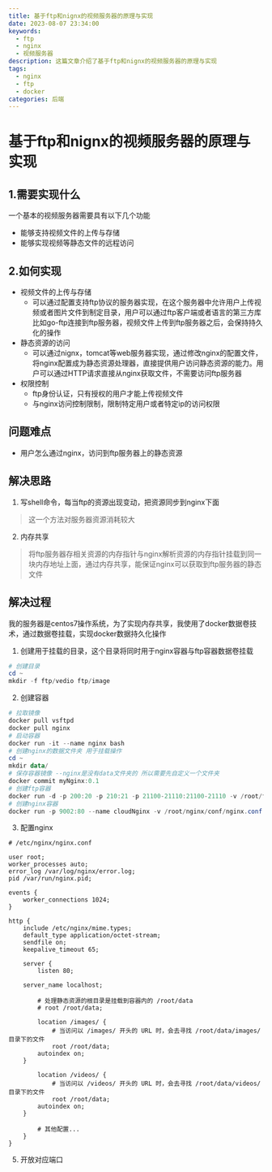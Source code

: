 ```yaml
---
title: 基于ftp和nignx的视频服务器的原理与实现
date: 2023-08-07 23:34:00
keywords:
  - ftp
  - nginx
  - 视频服务器
description: 这篇文章介绍了基于ftp和nignx的视频服务器的原理与实现
tags:
  - nginx
  - ftp
  - docker
categories: 后端
---
```

# 基于ftp和nignx的视频服务器的原理与实现

## 1.需要实现什么

一个基本的视频服务器需要具有以下几个功能

- 能够支持视频文件的上传与存储
- 能够实现视频等静态文件的远程访问

## 2.如何实现

- 视频文件的上传与存储
  - 可以通过配置支持ftp协议的服务器实现，在这个服务器中允许用户上传视频或者图片文件到制定目录，用户可以通过ftp客户端或者语言的第三方库比如go-ftp连接到ftp服务器，视频文件上传到ftp服务器之后，会保持持久化的操作
- 静态资源的访问
  - 可以通过nignx，tomcat等web服务器实现，通过修改nginx的配置文件，将nginx配置成为静态资源处理器，直接提供用户访问静态资源的能力。用户可以通过HTTP请求直接从nginx获取文件，不需要访问ftp服务器
- 权限控制
  - ftp身份认证，只有授权的用户才能上传视频文件
  - 与nginx访问控制限制，限制特定用户或者特定ip的访问权限

## 问题难点

- 用户怎么通过nginx，访问到ftp服务器上的静态资源

## 解决思路

1. 写shell命令，每当ftp的资源出现变动，把资源同步到nginx下面

> 这一个方法对服务器资源消耗较大

2. 内存共享

>  将ftp服务器存相关资源的内存指针与nginx解析资源的内存指针挂载到同一块内存地址上面，通过内存共享，能保证nginx可以获取到ftp服务器的静态文件

## 解决过程

我的服务器是centos7操作系统，为了实现内存共享，我使用了docker数据卷技术，通过数据卷挂载，实现docker数据持久化操作

1. 创建用于挂载的目录，这个目录将同时用于nginx容器与ftp容器数据卷挂载

```powershell
# 创建目录
cd ~
mkdir -f ftp/vedio ftp/image
```

2. 创建容器

```powershell
# 拉取镜像
docker pull vsftpd
docker pull nginx
# 启动容器
docker run -it --name nginx bash
# 创建nginx的数据文件夹 用于挂载操作
cd ~
mkdir data/
# 保存容器镜像 --nginx是没有data文件夹的 所以需要先自定义一个文件夹
docker commit myNginx:0.1
# 创建ftp容器
docker run -d -p 200:20 -p 210:21 -p 21100-21110:21100-21110 -v /root/ftp/Ftpfile:/home/vsftpd -e FTP_USER=user -e FTP_PASS=123456 -e PASV_ADDRESS=39.101.72.240 -e PASV_MIN_PORT=21100 -e PASV_MAX_PORT=21110 --name cloudFtp --restart=always fauria/vsftpd
# 创建nginx容器
docker run -p 9002:80 --name cloudNginx -v /root/nginx/conf/nginx.conf:/etc/nginx/nginx.conf -v /root/nginx/conf/conf.d:/etc/nginx/conf.d -v /root/nginx/log:/var/log/nginx -v /root/nginx/html:/usr/share/nginx/html -v /root/ftp/Ftpfile/user:/root/data -d myNginx:0.1
```

3. 配置nginx

```
# /etc/nginx/nginx.conf

user root;
worker_processes auto;
error_log /var/log/nginx/error.log;
pid /var/run/nginx.pid;

events {
    worker_connections 1024;
}

http {
    include /etc/nginx/mime.types;
    default_type application/octet-stream;
    sendfile on;
    keepalive_timeout 65;

    server {
        listen 80;

	server_name localhost;

        # 处理静态资源的根目录是挂载到容器内的 /root/data
        # root /root/data;

        location /images/ {
            # 当访问以 /images/ 开头的 URL 时，会去寻找 /root/data/images/ 目录下的文件
        	root /root/data;
		autoindex on;
	}

        location /videos/ {
            # 当访问以 /videos/ 开头的 URL 时，会去寻找 /root/data/videos/ 目录下的文件
        	root /root/data;
		autoindex on;
	}

        # 其他配置...
    }
}

```

5. 开放对应端口
